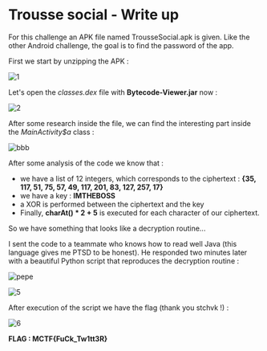 # Trousse social - Write up

For this challenge an APK file named TrousseSocial.apk is given. Like the other Android challenge, the goal is to find the password of the app.

First we start by unzipping the APK :

![1](https://user-images.githubusercontent.com/66923124/164980705-76989b37-9422-437c-99b3-eb608c31b7f1.PNG)

Let's open the <em>classes.dex</em> file with <strong>Bytecode-Viewer.jar</strong> now :

![2](https://user-images.githubusercontent.com/66923124/164980739-fb295d00-4ddd-4487-9e75-421d30f68e02.png)


After some research inside the file, we can find the interesting part inside the <em>MainActivity$a</em> class : 

![bbb](https://user-images.githubusercontent.com/66923124/165310134-e0fc42f9-f6ae-4386-96eb-f46d3257f821.png)


After some analysis of the code we know that :

- we have a list of 12 integers, which corresponds to the ciphertext : <strong>{35, 117, 51, 75, 57, 49, 117, 201, 83, 127, 257, 17}</strong>
- we have a key : <strong>IMTHEBOSS</strong>
- a XOR is performed between the ciphertext and the key
- Finally, <strong>charAt() * 2 + 5</strong> is executed for each character of our ciphertext.

So we have something that looks like a decryption routine... 
 
I sent the code to a teammate who knows how to read well Java (this language gives me PTSD to be honest). He responded two minutes later with a beautiful Python script that reproduces the decryption routine :

![pepe](https://user-images.githubusercontent.com/66923124/164981857-244e4ecb-cd5e-41c7-bbae-16432e68a05e.png)

![5](https://user-images.githubusercontent.com/66923124/164981893-1baf63e5-6a75-4537-afbc-665ea233e109.PNG)

After execution of the script we have the flag (thank you stchvk !) :

![6](https://user-images.githubusercontent.com/66923124/164981926-a44e0840-7557-4901-971b-a2360d658adc.PNG)


<strong> FLAG : MCTF{FuCk_Tw1tt3R} </strong> 
